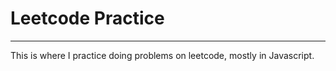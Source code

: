 # Leetcode Practice
-----
This is where I practice doing problems on leetcode, mostly in Javascript.
